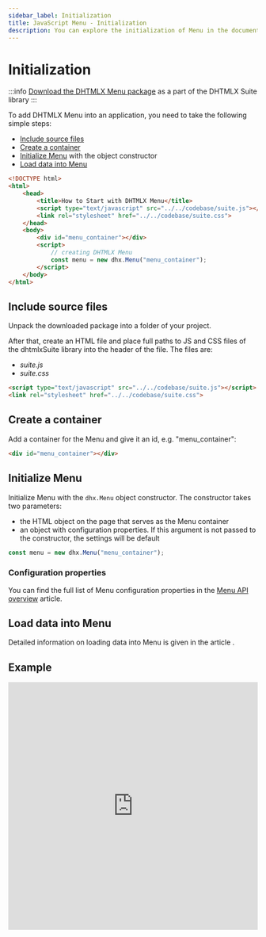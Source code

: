 ```yaml
---
sidebar_label: Initialization
title: JavaScript Menu - Initialization 
description: You can explore the initialization of Menu in the documentation of the DHTMLX JavaScript UI library. Browse developer guides and API reference, try out code examples and live demos, and download a free 30-day evaluation version of DHTMLX Suite.
---
```


# Initialization

:::info
[Download the DHTMLX Menu package](https://dhtmlx.com/docs/products/dhtmlxSuite/download.shtml) as a part of the DHTMLX Suite library
:::

To add DHTMLX Menu into an application, you need to take the following simple steps:

- [Include source files](#include-source-files)
- [Create a container](#create-a-container)
- [Initialize Menu](#initialize-menu) with the object constructor
- [Load data into Menu](#load-data-into-menu)

~~~html
<!DOCTYPE html>
<html>
    <head>
        <title>How to Start with DHTMLX Menu</title>         
        <script type="text/javascript" src="../../codebase/suite.js"></script>
        <link rel="stylesheet" href="../../codebase/suite.css">
    </head>
    <body>
        <div id="menu_container"></div>
        <script>
            // creating DHTMLX Menu
            const menu = new dhx.Menu("menu_container");
        </script>
    </body>
</html>
~~~

## Include source files

Unpack the downloaded package into a folder of your project.

After that, create an HTML file and place full paths to JS and CSS files of the dhtmlxSuite library into the header of the file. The files are:

- *suite.js*
- *suite.css*

~~~html
<script type="text/javascript" src="../../codebase/suite.js"></script>
<link rel="stylesheet" href="../../codebase/suite.css">
~~~

## Create a container

Add a container for the Menu and give it an id, e.g. "menu_container":

~~~html
<div id="menu_container"></div>
~~~

## Initialize Menu

Initialize Menu with the `dhx.Menu` object constructor. The constructor takes two parameters:

- the HTML object on the page that serves as the Menu container
- an object with configuration properties. If this argument is not passed to the constructor, the settings will be default

~~~js
const menu = new dhx.Menu("menu_container");
~~~

### Configuration properties

You can find the full list of Menu configuration properties in the [Menu API overview](menu/api/api_overview.md) article.

## Load data into Menu

Detailed information on loading data into Menu is given in the article [](menu/data_loading.md).

## Example

<iframe src="https://snippet.dhtmlx.com/cg62qa9v?mode=js" frameborder="0" class="snippet_iframe" width="100%" height="500"></iframe>